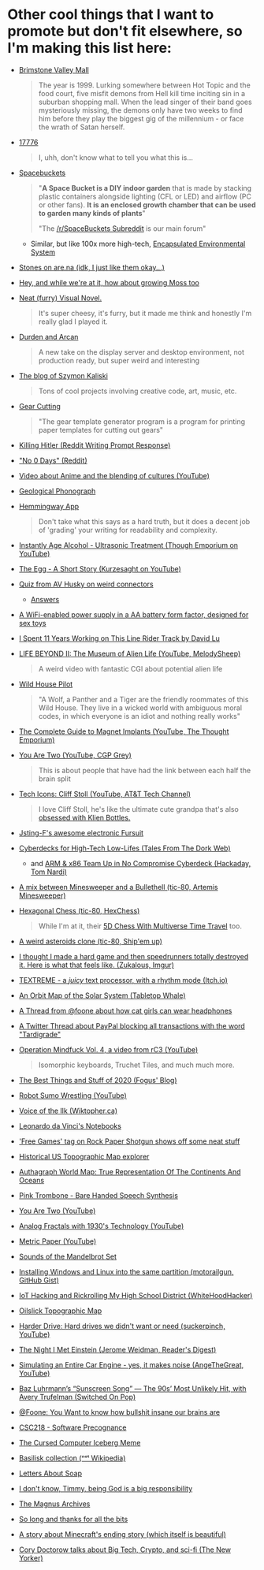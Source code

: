 # Other cool things that I want to promote but don't fit elsewhere, so I'm making this list here:

* [Brimstone Valley Mall](https://podcastaddict.com/podcast/2486564)

  > The year is 1999. Lurking somewhere between Hot Topic and the food court, five misfit demons from Hell kill time inciting sin in a suburban shopping mall. When the lead singer of their band goes mysteriously missing, the demons only have two weeks to find him before they play the biggest gig of the millennium - or face the wrath of Satan herself.

* [17776](https://www.sbnation.com/a/17776-football)

  > I, uhh, don't know what to tell you what this is...
  
* [Spacebuckets](https://spacebuckets.com/gallery/)

  > "**A Space Bucket is a DIY indoor garden** that is made by stacking plastic containers alongside lighting (CFL or LED) and airflow (PC or other fans). **It is an enclosed growth chamber that can be used to garden many kinds of plants**"
  >
  > "The [/r/SpaceBuckets Subreddit](https://www.reddit.com/r/SpaceBuckets) is our main forum"
  
  * Similar, but like 100x more high-tech, [Encapsulated Environmental System](https://azumamakoto.com/3705/)
  
* [Stones on are.na (idk, I just like them okay...)](https://www.are.na/martin-murphy/stones)

* [Hey, and while we're at it, how about growing Moss too](http://ifyoulived.org/moss.html)

* [Neat (furry) Visual Novel.](https://play.google.com/store/apps/details?id=klace.majorminor.androidmv&hl=en_US)

  > It's super cheesy, it's furry, but it made me think and honestly I'm really glad I played it.

* [Durden and Arcan](http://durden.arcan-fe.com/)

  > A new take on the display server and desktop environment, not production ready, but super weird and interesting

* [The blog of Szymon Kaliski](https://szymonkaliski.com)

  > Tons of cool projects involving creative code, art, music, etc.

* [Gear Cutting](https://woodgears.ca/gear_cutting/index.html)

  > "The gear template generator program is a program for printing paper templates for cutting out gears"
  
* [Killing Hitler (Reddit Writing Prompt Response)](https://www.reddit.com/r/WritingPrompts/comments/46qkd4/wpkilling_hitler_has_become_a_sport_amongst_time/d074op9?utm_source=share&utm_medium=web2x)

* ["No 0 Days" (Reddit)](https://www.reddit.com/r/getdisciplined/comments/1q96b5/i_just_dont_care_about_myself/cdah4af/?utm_source=share&utm_medium=web2x)

* [Video about Anime and the blending of cultures (YouTube)](https://www.youtube.com/watch?v=kX8_-uHgFew&ab_channel=TheCartoonCipher)

* [Geological Phonograph](https://azlen.me/blog/geological_phonograph/)

* [Hemmingway App](http://www.hemingwayapp.com)

  > Don't take what this says as a hard truth, but it does a decent job of 'grading' your writing for readability and complexity.
  
* [Instantly Age Alcohol - Ultrasonic Treatment (Though Emporium on YouTube)](https://www.youtube.com/watch?v=YlQT4ptwLKs)

* [The Egg - A Short Story (Kurzesaght on YouTube)](https://www.youtube.com/watch?v=h6fcK_fRYaI)

* [Quiz from AV Husky on weird connectors](https://t.co/V5tsc7CJlD?amp=1)

  * [Answers](https://docs.google.com/document/d/1czu143pnaL7EBAKtcgpAtIpiUtQyGYRQ3DDX3nXuVhQ/edit)

* [A WiFi-enabled power supply in a AA battery form factor, designed for sex toys](https://github.com/heyspacebuck/double-oh)

* [I Spent 11 Years Working on This Line Rider Track by David Lu](https://delu.medium.com/i-spent-11-years-working-on-this-line-rider-track-96742fc0b709)

* [LIFE BEYOND II: The Museum of Alien Life (YouTube, MelodySheep)](https://www.youtube.com/watch?v=ThDYazipjSI)

  > A weird video with fantastic CGI about potential alien life
  
* [Wild House Pilot](https://www.youtube.com/watch?v=fU4I79HubyM)

  > "A Wolf, a Panther and a Tiger are the friendly roommates of this Wild House. They live in a wicked world with ambiguous moral codes, in which everyone is an idiot and nothing really works"

* [The Complete Guide to Magnet Implants (YouTube, The Thought Emporium)](https://www.youtube.com/watch?v=3aVwvJn7vpo)

* [You Are Two (YouTube, CGP Grey)](https://www.youtube.com/watch?v=wfYbgdo8e-8)

  > This is about people that have had the link between each half the brain split

* [Tech Icons: Cliff Stoll (YouTube, AT&T Tech Channel)](https://www.youtube.com/watch?v=Qt0844ViQDI)

  > I love Cliff Stoll, he's like the ultimate cute grandpa that's also [obsessed with Klien Bottles.](https://www.youtube.com/watch?v=-k3mVnRlQLU&ab_channel=Numberphile)

* [Jsting-F's awesome electronic Fursuit](https://www.youtube.com/watch?v=gGOFU62wVco)

* [Cyberdecks for High-Tech Low-Lifes (Tales From The Dork Web)](https://thedorkweb.substack.com/p/tales-from-the-dork-web-9)

  * and [ARM & x86 Team Up in No Compromise Cyberdeck (Hackaday, Tom Nardi)](https://hackaday.com/2020/12/05/arm-and-x86-team-up-in-no-compromise-cyberdeck/)
  
* [A mix between Minesweeper and a Bullethell (tic-80, Artemis Minesweeper)](https://swamp-kun.itch.io/artemis-minesweeper)

* [Hexagonal Chess (tic-80, HexChess)](https://tic80.com/play?cart=1496)

  > While I'm at it, their [5D Chess With Multiverse Time Travel](https://store.steampowered.com/app/1349230/5D_Chess_With_Multiverse_Time_Travel/) too.

* [A weird asteroids clone (tic-80, Ship'em up)](https://tic80.com/play?cart=1495) 

* [I thought I made a hard game and then speedrunners totally destroyed it. Here is what that feels like. (Zukalous, Imgur)](https://imgur.com/t/speedrunning/zDoWihd)

* [TEXTREME - a *juicy* text processor, with a rhythm mode (Itch.io)](https://ash-k.itch.io/textreme)

* [An Orbit Map of the Solar System (Tabletop Whale)](http://tabletopwhale.com/2019/06/10/the-solar-system.html)

* [A Thread from @foone about how cat girls can wear headphones](https://twitter.com/Foone/status/1338302831950921729)

* [A Twitter Thread about PayPal blocking all transactions with the word "Tardigrade"](https://twitter.com/ArchieMcPhee/status/1304434532293046272)

* [Operation Mindfuck Vol. 4, a video from rC3 (YouTube)](https://www.youtube.com/watch?v=ywYBT0xM7so)

  > Isomorphic keyboards, Truchet Tiles, and much much more.
  
* [The Best Things and Stuff of 2020 (Fogus' Blog)](http://blog.fogus.me/2020/12/31/the-best-things-and-stuff-of-2020/)
  
* [Robot Sumo Wrestling (YouTube)](https://www.youtube.com/watch?v=QCqxOzKNFks&list=FLFMnqfaTa1se1LfbCB3peJQ&index=6)
  
* [Voice of the Ilk (Wiktopher.ca)](https://wiktopher.ca/site/chapter_01.html)
  
* [Leonardo da Vinci's Notebooks](https://www.vam.ac.uk/articles/leonardo-da-vincis-notebooks)
  
* ['Free Games' tag on Rock Paper Shotgun shows off some neat stuff](https://www.rockpapershotgun.com/tag/free-games/)
  
* [Historical US Topographic Map explorer](https://kylebarron.dev/usgs-topo-mosaic/)
  
* [Authagraph World Map: True Representation Of The Continents And Oceans](https://totravelistolive.co/authagraph-world-map/)
  
* [Pink Trombone - Bare Handed Speech Synthesis](https://dood.al/pinktrombone/)
  
* [You Are Two (YouTube)](https://www.youtube.com/watch?v=wfYbgdo8e-8)
  
* [Analog Fractals with 1930's Technology (YouTube)](https://www.youtube.com/watch?v=Pv26QAOcb6Q)
  
* [Metric Paper (YouTube)](https://www.youtube.com/watch?v=9DiHy5ZHzN0)
  
* [Sounds of the Mandelbrot Set](https://www.youtube.com/watch?v=GiAj9WW1OfQ)
  
* [Installing Windows and Linux into the same partition (motorailgun, GitHub Gist)](https://gist.github.com/motorailgun/cc2c573f253d0893f429a165b5f851ee)
  
* [IoT Hacking and Rickrolling My High School District (WhiteHoodHacker)](https://whitehoodhacker.net/posts/2021-10-04-the-big-rick)

* [Oilslick Topographic Map](http://mrgris.com/projects/oilslick/)

* [Harder Drive: Hard drives we didn't want or need (suckerpinch, YouTube)](https://www.youtube.com/watch?v=JcJSW7Rprio)

* [The Night I Met Einstein (Jerome Weidman, Reader's Digest)](https://www.rd.com/article/the-night-i-met-einstein/)

* [Simulating an Entire Car Engine - yes, it makes noise (AngeTheGreat, YouTube)](https://www.youtube.com/watch?v=RKT-sKtR970)

* [Baz Luhrmann’s “Sunscreen Song” — The 90s’ Most Unlikely Hit, with Avery Trufelman (Switched On Pop)](https://switchedonpop.com/episodes/everybodys-free-to-wear-sunscreen-avery-trufelman-baz-luhrmann)

* [@Foone: You Want to know how bullshit insane our brains are](https://twitter.com/Foone/status/1014267515696922624)

* [CSC218 - Software Precognance](https://suricrasia.online/unfiction/CSC218-Software-Precognance.pdf)

* [The Cursed Computer Iceberg Meme](https://suricrasia.online/iceberg/)

* [Basilisk collection (ⁿᵒᵗ Wikipedia)](https://suricrasia.online/unfiction/basilisk/)

* [Letters About Soap](https://people.cs.ksu.edu/~schmidt/soap.txt)

* [I don't know, Timmy, being God is a big responsibility](https://qntm.org/responsibility)

* [The Magnus Archives](https://rustyquill.com/show/the-magnus-archives/)

* [So long and thanks for all the bits](https://www.ncsc.gov.uk/blog-post/so-long-thanks-for-all-the-bits)

* [A story about Minecraft's ending story (which itself is beautiful)](https://theeggandtherock.substack.com/p/i-wrote-a-story-for-a-friend)

* [Cory Doctorow talks about Big Tech, Crypto, and sci-fi (The New Yorker)](https://www.newyorker.com/culture/the-new-yorker-interview/cory-doctorow-wants-you-to-know-what-computers-can-and-cant-do)

  

<p hidden>uwu, are you looking at my source https://www.youtube.com/watch?v=o9l4EiYFZjg</p>
